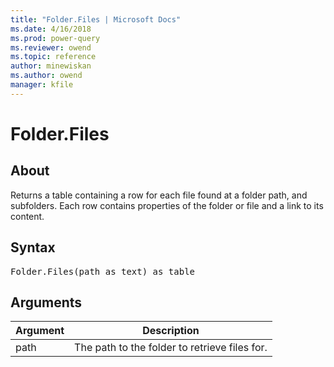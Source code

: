 ```yaml
---
title: "Folder.Files | Microsoft Docs"
ms.date: 4/16/2018
ms.prod: power-query
ms.reviewer: owend
ms.topic: reference
author: minewiskan
ms.author: owend
manager: kfile
---
```

# Folder.Files

  
## About  
Returns a table containing a row for each file found at a folder path, and subfolders. Each row contains properties of the folder or file and a link to its content.  
  
## Syntax

<pre>
Folder.Files(path as text) as table  
</pre>
  
## Arguments  
  
|Argument|Description|  
|------------|---------------|  
|path|The path to the folder to retrieve files for.|  
  
